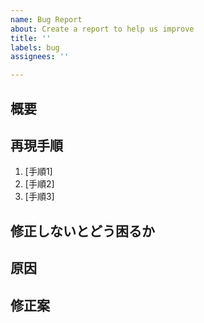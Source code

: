 ```yaml
---
name: Bug Report
about: Create a report to help us improve
title: ''
labels: bug
assignees: ''

---
```


<!-- あくまでテンプレートなので、使わなくてもいいです。 -->

## 概要
<!-- 一行程度で簡潔に説明してください。例えば、「 特定のページがロードされない」など-->

## 再現手順
1. [手順1]
2. [手順2]
3. [手順3]

## 修正しないとどう困るか
<!-- 例えば、「ユーザーは正常にログインできない」など -->

## 原因
<!-- 例えば、「特定のAPI呼び出しが失敗しているため」など -->

## 修正案
<!-- 例えば、「APIのエンドポイントを修正する」などの技術的な解決案など -->
